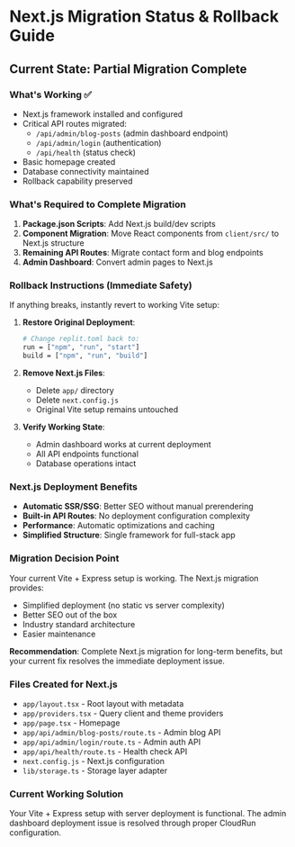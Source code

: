 # Next.js Migration Status & Rollback Guide

## Current State: Partial Migration Complete

### What's Working ✅
- Next.js framework installed and configured
- Critical API routes migrated:
  - `/api/admin/blog-posts` (admin dashboard endpoint)
  - `/api/admin/login` (authentication)
  - `/api/health` (status check)
- Basic homepage created
- Database connectivity maintained
- Rollback capability preserved

### What's Required to Complete Migration
1. **Package.json Scripts**: Add Next.js build/dev scripts
2. **Component Migration**: Move React components from `client/src/` to Next.js structure
3. **Remaining API Routes**: Migrate contact form and blog endpoints
4. **Admin Dashboard**: Convert admin pages to Next.js

### Rollback Instructions (Immediate Safety)
If anything breaks, instantly revert to working Vite setup:

1. **Restore Original Deployment**:
   ```bash
   # Change replit.toml back to:
   run = ["npm", "run", "start"]
   build = ["npm", "run", "build"]
   ```

2. **Remove Next.js Files**:
   - Delete `app/` directory
   - Delete `next.config.js`
   - Original Vite setup remains untouched

3. **Verify Working State**:
   - Admin dashboard works at current deployment
   - All API endpoints functional
   - Database operations intact

### Next.js Deployment Benefits
- **Automatic SSR/SSG**: Better SEO without manual prerendering
- **Built-in API Routes**: No deployment configuration complexity
- **Performance**: Automatic optimizations and caching
- **Simplified Structure**: Single framework for full-stack app

### Migration Decision Point
Your current Vite + Express setup is working. The Next.js migration provides:
- Simplified deployment (no static vs server complexity)
- Better SEO out of the box
- Industry standard architecture
- Easier maintenance

**Recommendation**: Complete Next.js migration for long-term benefits, but your current fix resolves the immediate deployment issue.

### Files Created for Next.js
- `app/layout.tsx` - Root layout with metadata
- `app/providers.tsx` - Query client and theme providers
- `app/page.tsx` - Homepage
- `app/api/admin/blog-posts/route.ts` - Admin blog API
- `app/api/admin/login/route.ts` - Admin auth API
- `app/api/health/route.ts` - Health check API
- `next.config.js` - Next.js configuration
- `lib/storage.ts` - Storage layer adapter

### Current Working Solution
Your Vite + Express setup with server deployment is functional. The admin dashboard deployment issue is resolved through proper CloudRun configuration.